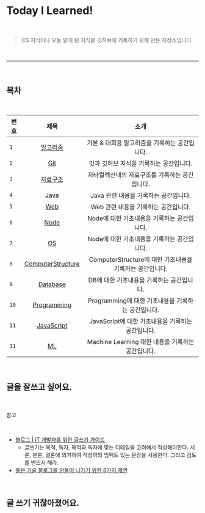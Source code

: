 # Today I Learned!

<br>

>CS 지식이나 오늘 알게 된 지식을 깃허브에 기록하기 위해 만든 저장소입니다.

<br>

---

<br>

## 목차

<br>


| 번호 | 제목 | 소개 |
|---|:---:|:---:|
| `1` | [알고리즘](./Algorithms/README.md) | 기본 & 대회용 알고리즘을 기록하는 공간입니다.  |
| `2` | [Git](./Git/README.md) | 깃과 깃허브 지식을 기록하는 공간입니다. |
| `3` | [자료구조](./DataStructure/README.md) | 자바컬렉션내의 자료구조를 기록하는 공간입니다. |
| `4` | [Java](./Java/README.md) | Java 관련 내용을 기록하는 공간입니다. |
| `5` | [Web](./Web/README.md) | Web 관련 내용을 기록하는 공간입니다. |
| `6` | [Node](./Node/README.md) | Node에 대한 기초내용을 기록하는 공간입니다. |
| `7` | [OS](./OS/README.md) | Node에 대한 기초내용을 기록하는 공간입니다. |
| `8` | [ComputerStructure](./ComputerStructure/README.md) | ComputerStructure에 대한 기초내용을 기록하는 공간입니다. |
| `9` | [Database](./Database/README.md) | DB에 대한 기초내용을 기록하는 공간입니다. |
| `10` | [Programming](./Programming/README.md) | Programming에 대한 기초내용을 기록하는 공간입니다. |
| `11` | [JavaScript](./JavaScript/README.md) | JavaScript에 대한 기초내용을 기록하는 공간입니다. |
| `11` | [ML](./ML/README.md) | Machine Learning 대한 내용을 기록하는 공간입니다. |

<br>

## 글을 잘쓰고 싶어요.

<br>

참고

<br>

- [블로그 | IT 개발자를 위한 글쓰기 가이드](https://www.ciokorea.com/insider/38600)
    - 글쓰기는 목적, 독자, 목적과 독자에 맞는 디테일을 고려해서 작성해야한다. 서론, 본론, 결론에 의거하여 작성하되 임팩트 있는 문장을 사용한다. 그리고 검토를 반드시 해라.
- [좋은 기술 블로그를 만들어 나가기 위한 8가지 제언](https://www.44bits.io/ko/post/8-suggestions-for-tech-programming-blog)

<br>

## 글 쓰기 귀찮아졌어요.

<br>
